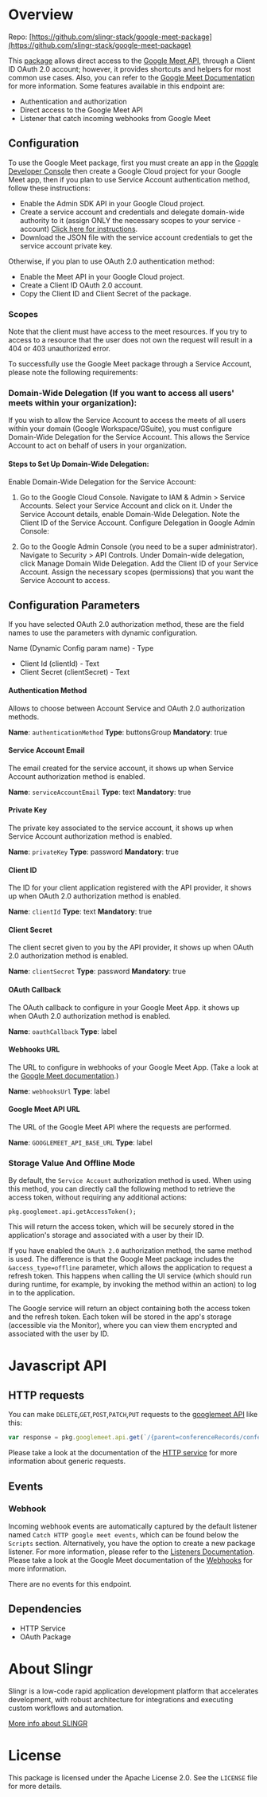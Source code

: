 # Overview
Repo: [https://github.com/slingr-stack/google-meet-package](https://github.com/slingr-stack/google-meet-package)

This [package](https://platform-docs.slingr.io/dev-reference/data-model-and-logic/packages/) allows direct access to the [Google Meet API](https://developers.google.com/workspace/meet/api/reference/rest/v2),
through a Client ID OAuth 2.0 account; however, it provides shortcuts and helpers for most common use cases.
Also, you can refer to the [Google Meet Documentation](https://developers.google.com/workspace/meet/api/reference/rest/v2) for more information.
Some features available in this endpoint are:

- Authentication and authorization
- Direct access to the Google Meet API
- Listener that catch incoming webhooks from Google Meet

## Configuration

To use the Google Meet package,
first you must create an app in the [Google Developer Console](https://console.developers.google.com)
then create a Google Cloud project for your Google Meet app, then if you plan to use Service Account authentication method, follow these instructions:

- Enable the Admin SDK API in your Google Cloud project.
- Create a service account and credentials and delegate domain-wide authority to it (assign ONLY the necessary scopes to your service - account) [Click here for instructions](https://cloud.google.com/iam/docs/manage-access-service-accounts?hl=es-419).
- Download the JSON file with the service account credentials to get the service account private key.

Otherwise, if you plan to use OAuth 2.0 authentication method:

- Enable the Meet API in your Google Cloud project.
- Create a Client ID OAuth 2.0 account.
- Copy the Client ID and Client Secret of the package.

### Scopes

Note that the client must have access to the meet resources. If you try to access to a resource that the user does not own
the request will result in a 404 or 403 unauthorized error.

To successfully use the Google Meet package through a Service Account, please note the following requirements:

### Domain-Wide Delegation (If you want to access all users' meets within your organization):
   If you wish to allow the Service Account to access the meets of all users within your domain (Google Workspace/GSuite), you must configure Domain-Wide Delegation for the Service Account. This allows the Service Account to act on behalf of users in your organization.

#### Steps to Set Up Domain-Wide Delegation:

Enable Domain-Wide Delegation for the Service Account:

1. Go to the Google Cloud Console.
Navigate to IAM & Admin > Service Accounts.
Select your Service Account and click on it.
Under the Service Account details, enable Domain-Wide Delegation.
Note the Client ID of the Service Account.
Configure Delegation in Google Admin Console:

2. Go to the Google Admin Console (you need to be a super administrator).
Navigate to Security > API Controls.
Under Domain-wide delegation, click Manage Domain Wide Delegation.
Add the Client ID of your Service Account.
Assign the necessary scopes (permissions) that you want the Service Account to access.

## Configuration Parameters
If you have selected OAuth 2.0 authorization method, these are the field names to use the parameters with dynamic configuration.

Name (Dynamic Config param name) - Type
* Client Id (clientId) - Text
* Client Secret (clientSecret) - Text

#### Authentication Method
Allows to choose between Account Service and OAuth 2.0 authorization methods.

**Name**: `authenticationMethod`
**Type**: buttonsGroup
**Mandatory**: true

#### Service Account Email
The email created for the service account, it shows up when Service Account authorization method is enabled.

**Name**: `serviceAccountEmail`
**Type**: text
**Mandatory**: true



#### Private Key
The private key associated to the service account, it shows up when Service Account authorization method is enabled.

**Name**: `privateKey`
**Type**: password
**Mandatory**: true

#### Client ID
The ID for your client application registered with the API provider, it shows up when OAuth 2.0 authorization method is enabled.

**Name**: `clientId`
**Type**: text
**Mandatory**: true

#### Client Secret
The client secret given to you by the API provider, it shows up when OAuth 2.0 authorization method is enabled.

**Name**: `clientSecret`
**Type**: password
**Mandatory**: true

#### OAuth Callback
The OAuth callback to configure in your Google Meet App. it shows up when OAuth 2.0 authorization method is enabled.

**Name**: `oauthCallback`
**Type**: label

#### Webhooks URL
The URL to configure in webhooks of your Google Meet App.
(Take a look at the [Google Meet documentation](https://developers.google.com/workspace/meet/api/reference/rest/v2).)

**Name**: `webhooksUrl`
**Type**: label

#### Google Meet API URL
The URL of the Google Meet API where the requests are performed.

**Name**: `GOOGLEMEET_API_BASE_URL`
**Type**: label

### Storage Value And Offline Mode

By default, the `Service Account` authorization method is used. When using this method, you can directly call the following method to retrieve the access token, without requiring any additional actions:

`pkg.googlemeet.api.getAccessToken();`

This will return the access token, which will be securely stored in the application's storage and associated with a user by their ID.

If you have enabled the `OAuth 2.0` authorization method, the same method is used. The difference is that the Google Meet package includes the `&access_type=offline` parameter, which allows the application to request a refresh token. This happens when calling the UI service (which should run during runtime, for example, by invoking the method within an action) to log in to the application.

The Google service will return an object containing both the access token and the refresh token. Each token will be stored in the app's storage (accessible via the Monitor), where you can view them encrypted and associated with the user by ID.

# Javascript API

## HTTP requests

You can make `DELETE`,`GET`,`POST`,`PATCH`,`PUT` requests to the [googlemeet API](https://developers.google.com/workspace/meet/api/reference/rest/v2) like this:

```javascript
var response = pkg.googlemeet.api.get(`/{parent=conferenceRecords/conferenceRecords`);
```

Please take a look at the documentation of the [HTTP service](https://github.com/slingr-stack/http-service) for more information about generic requests.

## Events
### Webhook

Incoming webhook events are automatically captured by the default listener named `Catch HTTP google meet events`, which can be found below the `Scripts` section. Alternatively, you have the option to create a new package listener. For more information, please refer to the [Listeners Documentation](https://platform-docs.slingr.io/dev-reference/data-model-and-logic/listeners/). Please take a look at the Google Meet documentation of the [Webhooks](https://developers.google.com/workspace/events/guides/events-meet) for more information.

There are no events for this endpoint.

## Dependencies
* HTTP Service
* OAuth Package

# About Slingr

Slingr is a low-code rapid application development platform that accelerates development, with robust architecture for integrations and executing custom workflows and automation.

[More info about SLINGR](https://slingr.io)

# License

This package is licensed under the Apache License 2.0. See the `LICENSE` file for more details.